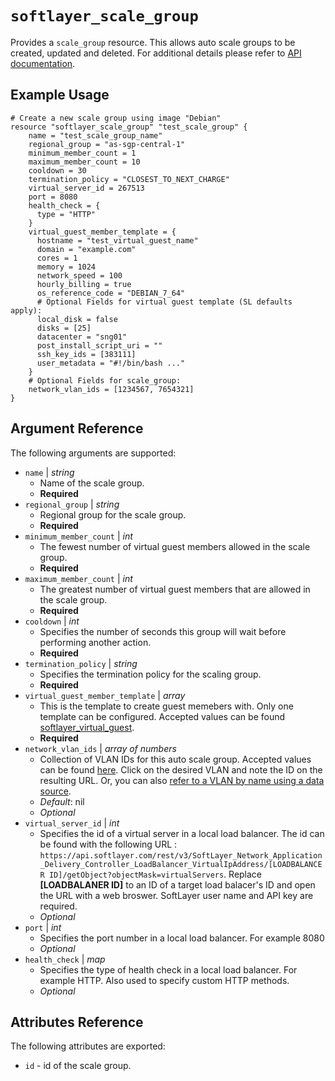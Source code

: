 # `softlayer_scale_group`

Provides a `scale_group` resource. This allows auto scale groups to be created, updated and deleted.
For additional details please refer to [API documentation](http://sldn.softlayer.com/reference/datatypes/SoftLayer_Scale_Group).

## Example Usage

```hcl
# Create a new scale group using image "Debian"
resource "softlayer_scale_group" "test_scale_group" {
    name = "test_scale_group_name"
    regional_group = "as-sgp-central-1"
    minimum_member_count = 1
    maximum_member_count = 10
    cooldown = 30
    termination_policy = "CLOSEST_TO_NEXT_CHARGE"
    virtual_server_id = 267513
    port = 8080
    health_check = {
      type = "HTTP"
    }
    virtual_guest_member_template = {
      hostname = "test_virtual_guest_name"
      domain = "example.com"
      cores = 1
      memory = 1024
      network_speed = 100
      hourly_billing = true
      os_reference_code = "DEBIAN_7_64"
      # Optional Fields for virtual guest template (SL defaults apply):
      local_disk = false
      disks = [25]
      datacenter = "sng01"
      post_install_script_uri = ""
      ssh_key_ids = [383111]
      user_metadata = "#!/bin/bash ..."
    }
    # Optional Fields for scale_group:
    network_vlan_ids = [1234567, 7654321]
}
```

## Argument Reference

The following arguments are supported:

* `name` | *string*
    * Name of the scale group.
    * **Required**
* `regional_group` | *string*
    * Regional group for the scale group.
    * **Required**
* `minimum_member_count` | *int*
    * The fewest number of virtual guest members allowed in the scale group.
    * **Required**
* `maximum_member_count` | *int*
    * The greatest number of virtual guest members that are allowed in the scale group.
    * **Required**
* `cooldown` | *int*
    * Specifies the number of seconds this group will wait before performing another action.
    * **Required**
* `termination_policy` | *string*
    * Specifies the termination policy for the scaling group.
    * **Required**
* `virtual_guest_member_template` | *array*
    * This is the template to create guest memebers with. Only one template can be configured. Accepted values can be found [softlayer_virtual_guest](softlayer_virtual_guest.md).
    * **Required**
* `network_vlan_ids` | *array of numbers*
    * Collection of VLAN IDs for this auto scale group. Accepted values can be found [here](https://control.softlayer.com/network/vlans). Click on the desired VLAN and note the ID on the resulting URL. Or, you can also [refer to a VLAN by name using a data source](https://github.com/softlayer/terraform-provider-softlayer/blob/master/docs/datasources/softlayer_vlan.md).
    * *Default*: nil
    * *Optional*
* `virtual_server_id` | *int*
    * Specifies the id of a virtual server in a local load balancer. The id can be found with the following URL : `https://api.softlayer.com/rest/v3/SoftLayer_Network_Application_Delivery_Controller_LoadBalancer_VirtualIpAddress/[LOADBALANCER ID]/getObject?objectMask=virtualServers`. Replace **[LOADBALANER ID]** to an ID of a target load balacer's ID and open the URL with a web broswer. SoftLayer user name and API key are required.
    * *Optional*
* `port` | *int*
    * Specifies the port number in a local load balancer. For example 8080
    * *Optional*
* `health_check` | *map*
    * Specifies the type of health check in a local load balancer. For example HTTP. Also used to specify custom HTTP methods.
    * *Optional*

## Attributes Reference

The following attributes are exported:

* `id` - id of the scale group.
